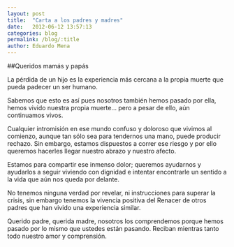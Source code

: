 ```yaml
---
layout: post
title:  "Carta a los padres y madres"
date:   2012-06-12 13:57:13
categories: blog
permalink: /blog/:title
author: Eduardo Mena
---
```

##Queridos mamás y papás

La pérdida de un hijo es la experiencia más cercana a la propia muerte que pueda padecer un ser humano.

Sabemos que esto es así pues nosotros también hemos pasado por ella, hemos vivido nuestra propia muerte… pero a pesar de ello, aún continuamos vivos.

Cualquier intromisión en ese mundo confuso y doloroso que vivimos al comienzo, aunque tan sólo sea para tendernos una mano, puede producir rechazo. Sin embargo, estamos dispuestos a correr ese riesgo y por ello queremos hacerles llegar nuestro abrazo y nuestro afecto.

Estamos para compartir ese inmenso dolor; queremos ayudarnos y ayudarlos a seguir viviendo con dignidad e intentar encontrarle un sentido a la vida que aún nos queda por delante.

No tenemos ninguna verdad por revelar, ni instrucciones para superar la crisis, sin embargo tenemos la vivencia positiva del Renacer de otros padres que han vivido una experiencia similar.

Querido padre, querida madre, nosotros los comprendemos porque hemos pasado por lo mismo que ustedes están pasando. Reciban mientras tanto todo nuestro amor y comprensión.
